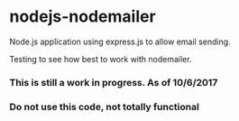 # nodejs-nodemailer

Node.js application using express.js to allow email sending. 

Testing to see how best to work with nodemailer.

### This is still a work in progress. As of 10/6/2017

### Do not use this code, not totally functional

